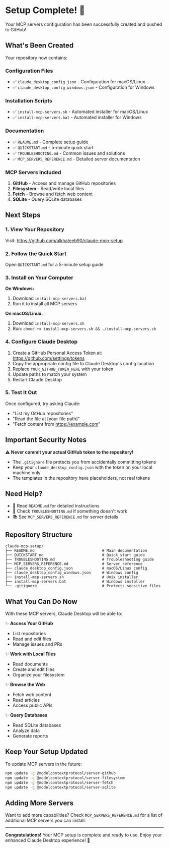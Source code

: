 # Setup Complete! 🎉

Your MCP servers configuration has been successfully created and pushed to GitHub!

## What's Been Created

Your repository now contains:

### Configuration Files
- ✅ `claude_desktop_config.json` - Configuration for macOS/Linux
- ✅ `claude_desktop_config_windows.json` - Configuration for Windows

### Installation Scripts
- ✅ `install-mcp-servers.sh` - Automated installer for macOS/Linux
- ✅ `install-mcp-servers.bat` - Automated installer for Windows

### Documentation
- ✅ `README.md` - Complete setup guide
- ✅ `QUICKSTART.md` - 5-minute quick start
- ✅ `TROUBLESHOOTING.md` - Common issues and solutions
- ✅ `MCP_SERVERS_REFERENCE.md` - Detailed server documentation

### MCP Servers Included
1. **GitHub** - Access and manage GitHub repositories
2. **Filesystem** - Read/write local files
3. **Fetch** - Browse and fetch web content
4. **SQLite** - Query SQLite databases

## Next Steps

### 1. View Your Repository
Visit: https://github.com/alkhateeb90/claude-mcp-setup

### 2. Follow the Quick Start
Open `QUICKSTART.md` for a 5-minute setup guide

### 3. Install on Your Computer

**On Windows:**
1. Download `install-mcp-servers.bat`
2. Run it to install all MCP servers

**On macOS/Linux:**
1. Download `install-mcp-servers.sh`
2. Run: `chmod +x install-mcp-servers.sh && ./install-mcp-servers.sh`

### 4. Configure Claude Desktop

1. Create a GitHub Personal Access Token at: https://github.com/settings/tokens
2. Copy the appropriate config file to Claude Desktop's config location
3. Replace `YOUR_GITHUB_TOKEN_HERE` with your token
4. Update paths to match your system
5. Restart Claude Desktop

### 5. Test It Out

Once configured, try asking Claude:
- "List my GitHub repositories"
- "Read the file at [your file path]"
- "Fetch content from https://example.com"

## Important Security Notes

⚠️ **Never commit your actual GitHub token to the repository!**

- The `.gitignore` file protects you from accidentally committing tokens
- Keep your `claude_desktop_config.json` with the token on your local machine only
- The templates in the repository have placeholders, not real tokens

## Need Help?

- 📖 Read `README.md` for detailed instructions
- 🔧 Check `TROUBLESHOOTING.md` if something doesn't work
- 📚 See `MCP_SERVERS_REFERENCE.md` for server details

## Repository Structure

```
claude-mcp-setup/
├── README.md                              # Main documentation
├── QUICKSTART.md                          # Quick start guide
├── TROUBLESHOOTING.md                     # Troubleshooting guide
├── MCP_SERVERS_REFERENCE.md               # Server reference
├── claude_desktop_config.json             # macOS/Linux config
├── claude_desktop_config_windows.json     # Windows config
├── install-mcp-servers.sh                 # Unix installer
├── install-mcp-servers.bat                # Windows installer
└── .gitignore                             # Protects sensitive files
```

## What You Can Do Now

With these MCP servers, Claude Desktop will be able to:

✨ **Access Your GitHub**
- List repositories
- Read and edit files
- Manage issues and PRs

✨ **Work with Local Files**
- Read documents
- Create and edit files
- Organize your filesystem

✨ **Browse the Web**
- Fetch web content
- Read articles
- Access public APIs

✨ **Query Databases**
- Read SQLite databases
- Analyze data
- Generate reports

## Keep Your Setup Updated

To update MCP servers in the future:

```bash
npm update -g @modelcontextprotocol/server-github
npm update -g @modelcontextprotocol/server-filesystem
npm update -g @modelcontextprotocol/server-fetch
npm update -g @modelcontextprotocol/server-sqlite
```

## Adding More Servers

Want to add more capabilities? Check `MCP_SERVERS_REFERENCE.md` for a list of additional MCP servers you can install.

---

**Congratulations!** Your MCP setup is complete and ready to use. Enjoy your enhanced Claude Desktop experience! 🚀
